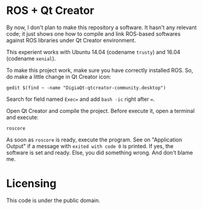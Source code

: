 # ROS + Qt Creator

By now, I don't plan to make this repository a software. It hasn't any relevant
code; it just shows one how to compile and link ROS-based softwares against ROS
libraries under Qt Creator environment.

This experient works with Ubuntu 14.04 (codename `trusty`) and 16.04 (codename
`xenial`).

To make this project work, make sure you have correctly installed ROS. So,
do make a little change in Qt Creator icon:

    gedit $(find ~ -name "DigiaQt-qtcreator-community.desktop")

Search for field named `Exec=` and add `bash -ic` right after `=`.

Open Qt Creator and compile the project. Before execute it, open a terminal and
execute:
    
    roscore

As soon as `roscore` is ready, execute the program. See on "Application Output"
if a message with `exited with code 0` is printed. If yes, the software is set
and ready. Else, you did something wrong. And don't blame me.

# Licensing

This code is under the public domain.
